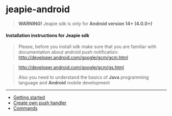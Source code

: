 jeapie-android
==============

> <b>WARNING!</b> Jeapie sdk is only for <b>Android version 14+ (4.0.0+)</b>

#### Installation instructions for Jeapie sdk

> Please, before you install sdk make sure that you are familiar with documentation about android push notification:
> http://developer.android.com/google/gcm/gcm.html

> http://developer.android.com/google/gcm/gs.html
>
> Also you need to understand the basics of <b>Java</b> programming language and <b>Android</b> mobile development

---

* [Getting started](https://github.com/Jeapie/jeapie-android/blob/master/docs/getting_started.md)
* [Create own push handler](https://github.com/Jeapie/jeapie-android/blob/master/docs/own_push_handler.md)
* [Commands](https://github.com/Jeapie/jeapie-android/blob/master/docs/commands.md)
